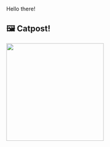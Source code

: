 Hello there!



## 🖼️ Catpost!

<sub>
    <img src="https://cdn2.thecatapi.com/images/KpBG1HmpJ.jpg" height="256">
</sub>

